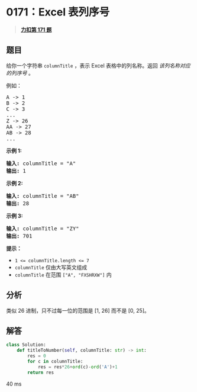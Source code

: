 # 0171：Excel 表列序号


> <u>**[力扣第 171 题](https://leetcode.cn/problems/excel-sheet-column-number/)**</u>

## 题目

<p>给你一个字符串 <code>columnTitle</code> ，表示 Excel 表格中的列名称。返回 <em>该列名称对应的列序号</em> 。</p>

<p>例如：</p>

<pre>
A -&gt; 1
B -&gt; 2
C -&gt; 3
...
Z -&gt; 26
AA -&gt; 27
AB -&gt; 28
...</pre>



<p><strong>示例 1:</strong></p>

<pre>
<strong>输入:</strong> columnTitle = "A"
<strong>输出:</strong> 1
</pre>

<p><strong>示例 2:</strong></p>

<pre>
<strong>输入: </strong>columnTitle = "AB"
<strong>输出:</strong> 28
</pre>

<p><strong>示例 3:</strong></p>

<pre>
<strong>输入: </strong>columnTitle = "ZY"
<strong>输出:</strong> 701</pre>



<p><strong>提示：</strong></p>

<ul>
<li><code>1 &lt;= columnTitle.length &lt;= 7</code></li>
<li><code>columnTitle</code> 仅由大写英文组成</li>
<li><code>columnTitle</code> 在范围 <code>["A", "FXSHRXW"]</code> 内</li>
</ul>


## 分析

类似 26 进制，只不过每一位的范围是 [1, 26] 而不是 [0, 25]。
 
## 解答

```python
class Solution:
    def titleToNumber(self, columnTitle: str) -> int:
        res = 0
        for c in columnTitle:
            res = res*26+ord(c)-ord('A')+1
        return res
```
40 ms

